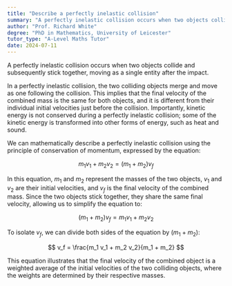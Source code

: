 ```yaml
---
title: "Describe a perfectly inelastic collision"
summary: "A perfectly inelastic collision occurs when two objects collide and stick together, moving as a single entity post-collision."
author: "Prof. Richard White"
degree: "PhD in Mathematics, University of Leicester"
tutor_type: "A-Level Maths Tutor"
date: 2024-07-11
---
```


A perfectly inelastic collision occurs when two objects collide and subsequently stick together, moving as a single entity after the impact.

In a perfectly inelastic collision, the two colliding objects merge and move as one following the collision. This implies that the final velocity of the combined mass is the same for both objects, and it is different from their individual initial velocities just before the collision. Importantly, kinetic energy is not conserved during a perfectly inelastic collision; some of the kinetic energy is transformed into other forms of energy, such as heat and sound.

We can mathematically describe a perfectly inelastic collision using the principle of conservation of momentum, expressed by the equation:

$$
m_1 v_1 + m_2 v_2 = (m_1 + m_2) v_f
$$

In this equation, $m_1$ and $m_2$ represent the masses of the two objects, $v_1$ and $v_2$ are their initial velocities, and $v_f$ is the final velocity of the combined mass. Since the two objects stick together, they share the same final velocity, allowing us to simplify the equation to:

$$
(m_1 + m_2) v_f = m_1 v_1 + m_2 v_2
$$

To isolate $v_f$, we can divide both sides of the equation by $(m_1 + m_2)$:

$$
v_f = \frac{m_1 v_1 + m_2 v_2}{m_1 + m_2}
$$

This equation illustrates that the final velocity of the combined object is a weighted average of the initial velocities of the two colliding objects, where the weights are determined by their respective masses.
    